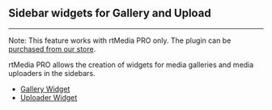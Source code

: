 ## Sidebar widgets for Gallery and Upload
---

Note: This feature works with rtMedia PRO only. The plugin can be [purchased from our store](https://rtcamp.com/products/rtmedia-pro/).

rtMedia PRO allows the creation of widgets for media galleries and media uploaders in the sidebars.

* [Gallery Widget](./gallery-widget.md)
* [Uploader Widget](./uploader-widget.md)
